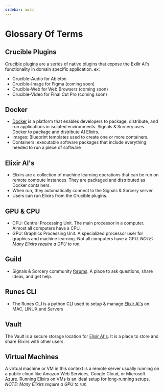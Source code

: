 ```yaml
---
sidebar: auto
---
```


# Glossary Of Terms

## Crucible Plugins

[Crucible plugins](/crucible-plugins) are a series of native plugins that expose the Exilir AI's functionality in domain specific application. ex:
- Crucible-Audio for Ableton 
- Crucible-Image for Figma (coming soon)
- Crucible-Web for Web Browsers (coming soon)
- Crucible-Video for Final Cut Pro (coming soon)

## Docker

- [Docker](https://www.docker.com/) is a platform that enables developers to package, distribute, and run applications in isolated environments.  Signals & Sorcery uses Docker to package and distribute AI Elixirs.
- Images: Blueprint templates used to create one or more containers.
- Containers: executable software packages that include everything needed to run a piece of software

## Elixir AI's

- Elixirs are a collection of machine learning operations that can be run on remote compute instances.  They are packaged and distributed as Docker containers.  
- When run, they automatically connect to the Signals & Sorcery server.  
- Users can run Elixirs from the Crucible plugins.

## GPU & CPU

- CPU: Central Processing Unit.  The main processor in a computer.  Almost all computers have a CPU.
- GPU: Graphics Processing Unit.  A specialized processor user for graphics and machine learning.  Not all computers have a GPU.  *NOTE: Many Elixirs require a GPU to run.*

## Guild

- Signals & Sorcery community [forums](/guild).  A place to ask questions, share ideas, and get help.

## Runes CLI

- The Runes CLI is a python CLI used to setup & manage [Elixir AI's](/elixirs) on MAC, LINUX and Servers
 
## Vault

The Vault is a secure storage location for [Elixir AI's](/elixirs).  It is a place to store and share Elixirs with other users.
  
## Virtual Machines

A virtual machine or VM in this context is a remote server usually running on a public cloud like Amazon Web Services, Google Cloud, or Microsoft Azure.  Running Elixirs on VMs is an ideal setup for long-running setups.  *NOTE: Many Elixirs require a GPU to run.*